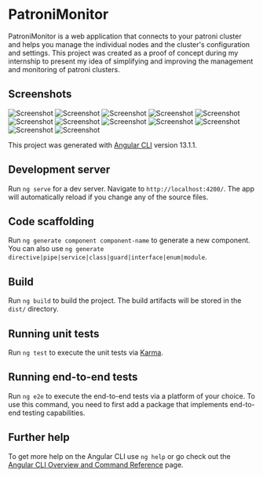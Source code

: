 # PatroniMonitor

PatroniMonitor is a web application that connects to your patroni cluster and helps you manage the individual nodes and the cluster's configuration and settings. This project was created as a proof of concept during my internship to present my idea of simplifying and improving the management and monitoring of patroni clusters.

## Screenshots

![Screenshot](screenshots/Capture1.PNG)
![Screenshot](screenshots/Capture2.PNG)
![Screenshot](screenshots/Capture3.PNG)
![Screenshot](screenshots/Capture4.PNG)
![Screenshot](screenshots/Capture5.PNG)
![Screenshot](screenshots/Capture6.PNG)
![Screenshot](screenshots/Capture7.png)
![Screenshot](screenshots/Capture8.png)
![Screenshot](screenshots/Capture9.png)
![Screenshot](screenshots/Capture10.png)
![Screenshot](screenshots/Capture11.PNG)
![Screenshot](screenshots/Capture12.PNG)




This project was generated with [Angular CLI](https://github.com/angular/angular-cli) version 13.1.1.

## Development server

Run `ng serve` for a dev server. Navigate to `http://localhost:4200/`. The app will automatically reload if you change any of the source files.

## Code scaffolding

Run `ng generate component component-name` to generate a new component. You can also use `ng generate directive|pipe|service|class|guard|interface|enum|module`.

## Build

Run `ng build` to build the project. The build artifacts will be stored in the `dist/` directory.

## Running unit tests

Run `ng test` to execute the unit tests via [Karma](https://karma-runner.github.io).

## Running end-to-end tests

Run `ng e2e` to execute the end-to-end tests via a platform of your choice. To use this command, you need to first add a package that implements end-to-end testing capabilities.

## Further help

To get more help on the Angular CLI use `ng help` or go check out the [Angular CLI Overview and Command Reference](https://angular.io/cli) page.
